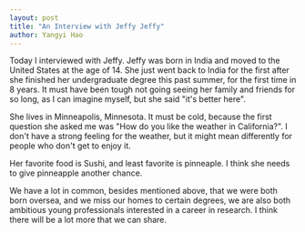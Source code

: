 ```yaml
---
layout: post
title: "An Interview with Jeffy Jeffy"
author: Yangyi Hao
---
```


Today I interviewed with Jeffy. Jeffy was born in India and moved to the United States at the age of 14. She just went back to India for the first after she finished her undergraduate degree this past summer, for the first time in 8 years. It must have been tough not going seeing her family and friends for so long, as I can imagine myself, but she said "it's better here".

She lives in Minneapolis, Minnesota. It must be cold, because the first question she asked me was "How do you like the weather in California?". I don't have a strong feeling for the weather, but it might mean differently for people who don't get to enjoy it.

Her favorite food is Sushi, and least favorite is pinneaple. I think she needs to give pinneapple another chance.

We have a lot in common, besides mentioned above, that we were both born oversea, and we miss our homes to certain degrees, we are also both ambitious young professionals interested in a career in research. I think there will be a lot more that we can share.

